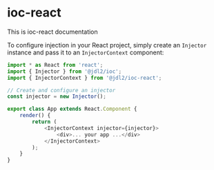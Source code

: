 # ioc-react

This is ioc-react documentation

To configure injection in your React project, simply
create an `Injector` instance and pass it to an
`InjectorContext` component:

```typescript jsx
import * as React from 'react';
import { Injector } from '@jdl2/ioc';
import { InjectorContext } from '@jdl2/ioc-react';

// Create and configure an injector
const injector = new Injector();

export class App extends React.Component {
    render() {
        return (
            <InjectorContext injector={injector}>
                <div>... your app ...</div>
            </InjectorContext>
        );
    }
}
```

